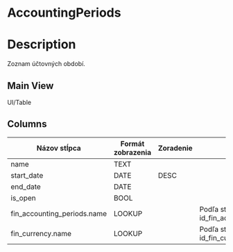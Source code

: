 # AccountingPeriods

# Description

Zoznam účtovných období.

## Main View

UI/Table

## Columns

| Názov stĺpca | Formát zobrazenia | Zoradenie | Filter |
| - | - | - | - |
| name | TEXT |  |  |
| start_date | DATE | DESC |  |
| end_date | DATE |  |  |
| is_open | BOOL |  |  |
| fin_accounting_periods.name | LOOKUP |  | Podľa stĺpca id_fin_accounting_period |
| fin_currency.name | LOOKUP |  | Podľa stĺpca id_fin_currency |
